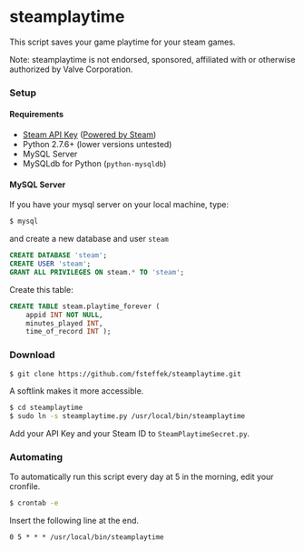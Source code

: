 steamplaytime
=============

This script saves your game playtime for your steam games.

Note: steamplaytime is not endorsed, sponsored, affiliated with or otherwise authorized by Valve Corporation.

### Setup

#### Requirements
* [Steam API Key](http://steamcommunity.com/dev) ([Powered by Steam](http://steampowered.com))
* Python 2.7.6+ (lower versions untested)
* MySQL Server
* MySQLdb for Python (`python-mysqldb`)

#### MySQL Server
If you have your mysql server on your local machine, type:
```bash
$ mysql
```
and create a new database and user `steam`
```sql
CREATE DATABASE 'steam';
CREATE USER 'steam';
GRANT ALL PRIVILEGES ON steam.* TO 'steam';
```

Create this table:
```sql
CREATE TABLE steam.playtime_forever ( 
    appid INT NOT NULL,
    minutes_played INT,
    time_of_record INT );
```

### Download
```bash
$ git clone https://github.com/fsteffek/steamplaytime.git
```
A softlink makes it more accessible.
```bash
$ cd steamplaytime
$ sudo ln -s steamplaytime.py /usr/local/bin/steamplaytime
```
Add your API Key and your Steam ID to `SteamPlaytimeSecret.py`.

### Automating
To automatically run this script every day at 5 in the morning, edit your cronfile.
```bash
$ crontab -e
```
Insert the following line at the end.
```
0 5 * * * /usr/local/bin/steamplaytime
```

